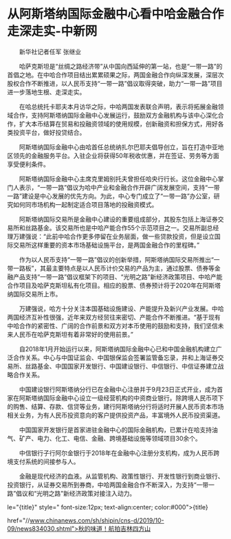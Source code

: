 # 从阿斯塔纳国际金融中心看中哈金融合作走深走实-中新网

　　新华社记者任军 张继业

　　哈萨克斯坦是“丝绸之路经济带”从中国向西延伸的第一站，也是“一带一路”的首倡之地。在中哈合作项目结出累累硕果之际，两国金融合作向纵深发展，深层次股权合作不断推进，以人民币支持“一带一路”倡议取得突破，助力“一带一路”项目进一步落地生根、走深走实。

　　在哈总统托卡耶夫本月访华之际，中哈两国发表联合声明，表示将拓展金融领域合作，支持阿斯塔纳国际金融中心发展运行，鼓励双方金融机构与该中心深化合作，扩大本币结算在贸易和投融资领域的使用规模，创新融资和担保方式，用好各类投资平台，做好投贷结合。

　　阿斯塔纳国际金融中心由哈首任总统纳扎尔巴耶夫倡导创立，旨在打造中亚地区领先的金融服务平台。入驻企业将获得50年税收优惠，并在签证、劳务等方面享受便利条件。

　　阿斯塔纳国际金融中心主席克里姆别托夫曾担任哈央行行长。这位金融中心掌门人表示，“一带一路”倡议为哈中产业和金融合作开辟广阔发展空间，支持“一带一路”建设是中心发展的优先方向。为此，中心专门成立了“一带一路”办公室，研究如何同市场机构一起制定适合项目落地的投融资模式。

　　阿斯塔纳国际交易所是金融中心建设的重要组成部分，其股东包括上海证券交易所和丝路基金。该交易所也是中哈产能合作55个示范项目之一。交易所副总经理万建强说：“此前中哈合作更多停留在业务层面，做一些贷款投资，但是设立国际交易所这样重要的资本市场基础设施平台，是两国金融合作的里程碑。”

　　作为以人民币支持“一带一路”倡议的创新举措，阿斯塔纳国际交易所推出“一带一路板”，其最主要特点是以人民币计价交易的产品为主，通过股票、债券等金融产品支持“一带一路”倡议框架下的项目、“光明之路”新经济政策项目、中哈产能合作项目及哈萨克斯坦私有化项目。相应的股票、债券预计将于2020年在阿斯塔纳国际交易所上市。

　　万建强说，哈方十分关注本国基础设施建设、产能提升及新兴产业发展。中哈两国经济互补性很强，近年来双方经贸往来密切、产能合作不断推进。“基于现有中哈合作的紧密性、广阔的合作前景和双方对本币使用的鼓励和支持，我们坚信未来人民币在哈萨克斯坦有着非常好的使用前景。”

　　自2018年1月开始运行以来，阿斯塔纳国际金融中心已和中国金融机构建立广泛合作关系。中心与中国证监会、中国银保监会签署监管备忘录，并和上海证券交易所、丝路基金、中国国家开发银行、中国建设银行、中信银行、中信证券建立战略合作关系。

　　中国建设银行阿斯塔纳分行已在金融中心注册并于9月23日正式开业，成为首家在阿斯塔纳国际金融中心设立一级经营机构的中资商业银行。除跨境人民币项下的购售、结算、存款、信贷等业务，建行阿斯塔纳分行将适时开展人民币资本市场相关业务，为有人民币投资意向的客户提供投资产品，丰富境外人民币投资渠道。

　　中国国家开发银行是首家进驻金融中心的国际金融机构，已累计在哈支持油气、矿产、电力、化工、电信、金融、跨境基础设施等领域项目30余个。

　　中信银行子行阿尔金银行于2018年在金融中心注册分支机构，成为人民币跨境支付系统的间接参与人。

　　金融是现代经济的血液。从监管机构、政策性银行、开发性银行到商业银行、投资银行，从证券交易所到券商，中哈两国金融合作不断深入，为支持“一带一路”倡议和“光明之路”新经济政策对接注入动力。

le="{title}" style=" font-size:12px; text-align:center; color:#000">{title}

href="//www.chinanews.com/sh/shipin/cns-d/2019/10-09/news834030.shtml">秋的味道！航拍吉林四方山

